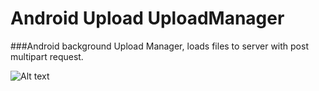 # Android Upload UploadManager

###Android background Upload Manager, loads files to server with post multipart request.

![Alt text](/../photos/device-2016-01-27-235143.png?raw=true)
